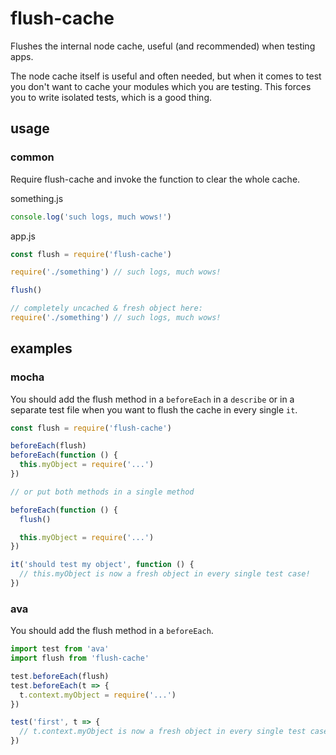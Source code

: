 # flush-cache
Flushes the internal node cache, useful (and recommended) when testing apps.

The node cache itself is useful and often needed, but when it comes to test you
don't want to cache your modules which you are testing. This forces you to write
isolated tests, which is a good thing.

## usage
### common

Require flush-cache and invoke the function to clear the whole cache.

something.js
```js
console.log('such logs, much wows!')
```

app.js
```js
const flush = require('flush-cache')

require('./something') // such logs, much wows!

flush()

// completely uncached & fresh object here:
require('./something') // such logs, much wows!
```

## examples
### mocha

You should add the flush method in a `beforeEach` in a `describe` or in a separate test file when you want to flush the cache in every single `it`.

```js
const flush = require('flush-cache')

beforeEach(flush)
beforeEach(function () {
  this.myObject = require('...')
})

// or put both methods in a single method

beforeEach(function () {
  flush()

  this.myObject = require('...')
})

it('should test my object', function () {
  // this.myObject is now a fresh object in every single test case!
})
```

### ava
You should add the flush method in a `beforeEach`.

```js
import test from 'ava'
import flush from 'flush-cache'

test.beforeEach(flush)
test.beforeEach(t => {
  t.context.myObject = require('...')
})

test('first', t => {
  // t.context.myObject is now a fresh object in every single test case!
})
```

